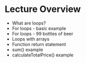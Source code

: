 Lecture Overview
================

* What are loops?
* For loops - basic example
* For loops - 99 bottles of beer
* Loops with arrays
* Function return statement
* sum() example
* calculateTotalPrice() example 
